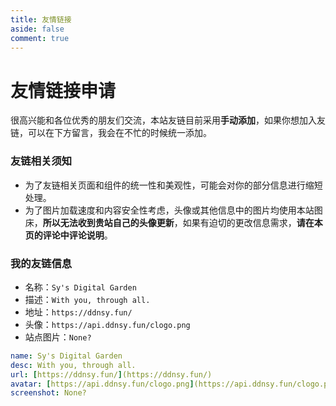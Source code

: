 ```yaml
---
title: 友情链接
aside: false
comment: true
---
```


<script setup>
import Link from "@/views/Link.vue";
</script>

<Link />

# 友情链接申请

很高兴能和各位优秀的朋友们交流，本站友链目前采用**手动添加**，如果你想加入友链，可以在下方留言，我会在不忙的时候统一添加。

### 友链相关须知

- 为了友链相关页面和组件的统一性和美观性，可能会对你的部分信息进行缩短处理。
- 为了图片加载速度和内容安全性考虑，头像或其他信息中的图片均使用本站图床，**所以无法收到贵站自己的头像更新**，如果有迫切的更改信息需求，**请在本页的评论中评论说明**。

### 我的友链信息

- 名称：`Sy's Digital Garden`
- 描述：`With you, through all.`
- 地址：`https://ddnsy.fun/`
- 头像：`https://api.ddnsy.fun/clogo.png`
- 站点图片：`None?`

```yml
name: Sy's Digital Garden
desc: With you, through all.
url: [https://ddnsy.fun/](https://ddnsy.fun/)
avatar: [https://api.ddnsy.fun/clogo.png](https://api.ddnsy.fun/clogo.png)
screenshot: None?